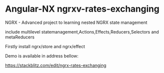 # Angular-NX ngrxv-rates-exchanging

NGRX - Advanced project to learning nested NGRX state management

include multilevel statemanagement,Actions,Effects,Reducers,Selectors and metaReducers

Firstly install ngrx/store and ngrx/effect

Demo is available in address bellow:

https://stackblitz.com/edit/ngrx-rates-exchanging
